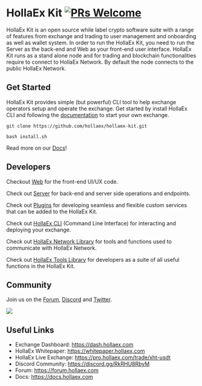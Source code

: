 # HollaEx Kit [![PRs Welcome](https://img.shields.io/badge/PRs-welcome-green.svg)](https://github.com/facebook/create-react-app/pulls)
HollaEx Kit is an open source while label crypto software suite with a range of features from exchange and trading to user management and onboarding as well as wallet system. In order to run the HollaEx Kit, you need to run the Server as the back-end and Web as your front-end user interface. HollaEx Kit runs as a stand alone node and for trading and blockchain functionalities require to connect to HollaEx Network. By default the node connects to the public HollaEx Network.

## Get Started

HollaEx Kit provides simple (but powerful) CLI tool to help exchange operators setup and operate the exchange. Get started by install HollaEx CLI and following the [documentation](https://docs.hollaex.com) to start your own exchange.

```
git clone https://github.com/hollaex/hollaex-kit.git

bash install.sh
```
Read more on our [Docs](https://docs.hollaex.com)!

## Developers

Checkout [Web](https://github.com/hollaex/hollaex-kit/tree/master/web) for the front-end UI/UX code.

Check out [Server](https://github.com/hollaex/hollaex-kit/tree/master/server) for back-end and server side operations and endpoints.

Check out [Plugins](https://github.com/hollaex/hollaex-kit/tree/2.0-develop/server#plugins) for developing seamless and flexible custom services that can be added to the HollaEx Kit.

Check out [HollaEx CLI](https://github.com/hollaex/hollaex-cli) (Command Line Interface) for interacting and deploying your exchange.

Check out [HollaEx Network Library](https://github.com/hollaex/hollaex-kit/tree/master/server/utils/hollaex-network-lib) for tools and functions used to communicate with HollaEx Network.

Check out [HollaEx Tools Library](https://github.com/hollaex/hollaex-kit/tree/master/server/utils/hollaex-tools-lib) for developers as a suite of all useful functions in the HollaEx Kit.

## Community
Join us on the [Forum](https://forum.hollaex.com), [Discord](https://discord.gg/RkRHU8RbyM) and [Twitter](http://www.twitter.com/hollaex).


<a href="https://github.com/hollaex/hollaex-kit/graphs/contributors">
  <img src="https://contributors-img.web.app/image?repo=hollaex/hollaex-kit" />
</a>


## Useful Links

- Exchange Dashboard: https://dash.hollaex.com
- HollaEx Whitepaper: https://whitepaper.hollaex.com
- HollaEx Live Exchange: https://pro.hollaex.com/trade/xht-usdt
- Discord Community: https://discord.gg/RkRHU8RbyM
- Forum: https://forum.hollaex.com
- Docs: https://docs.hollaex.com
